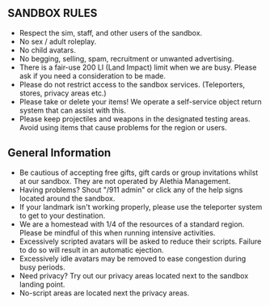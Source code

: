 ## SANDBOX RULES
- Respect the sim, staff, and other users of the sandbox.
- No sex / adult roleplay.
- No child avatars.
- No begging, selling, spam, recruitment or unwanted advertising.
- There is a fair-use 200 LI (Land Impact) limit when we are busy. Please ask if you need a consideration to be made.
- Please do not restrict access to the sandbox services. (Teleporters, stores, privacy areas etc.)
- Please take or delete your items! We operate a self-service object return system that can assist with this.
- Please keep projectiles and weapons in the designated testing areas. Avoid using items that cause problems for the region or users.

## General Information
- Be cautious of accepting free gifts, gift cards or group invitations whilst at our sandbox. They are not operated by Alethia Management.
- Having problems? Shout "/911 admin" or click any of the help signs located around the sandbox.
- If your landmark isn't working properly, please use the teleporter system to get to your destination.
- We are a homestead with 1/4 of the resources of a standard region. Please be mindful of this when running intensive activities.
- Excessively scripted avatars will be asked to reduce their scripts. Failure to do so will result in an automatic ejection.
- Excessively idle avatars may be removed to ease congestion during busy periods.
- Need privacy? Try out our privacy areas located next to the sandbox landing point.
- No-script areas are located next the privacy areas.
